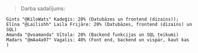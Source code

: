 > Darba sadalījums:

    Gints "@KiloWats" Kadeģis: 20% (Datubāzes un frontend (dizains));
    Elīna "@Lailishh" Laila Frijāre: 20% (Datubāzes, frontend (dizains) un SQL)
    Amanda "@voamanda" Vītola: 20% (Backend funkcijas un SQL teikumi)
    Madars "@mAa4a97" Vagalis: 40% (Font end, backend un vispār, kaut kas )